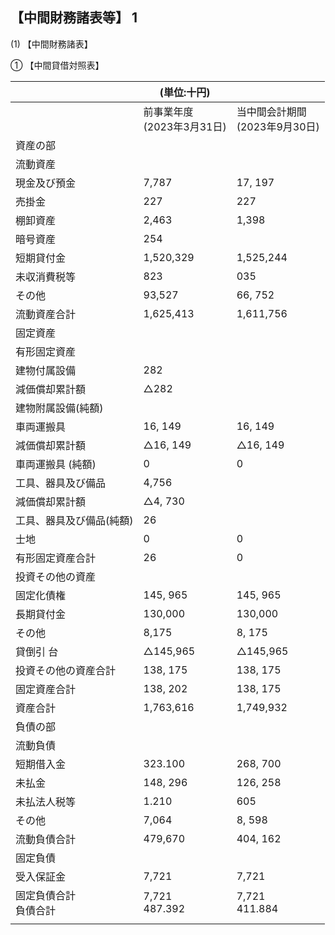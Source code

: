 ## 【中間財務諸表等】 1

(1) 【中間財務諸表】

① 【中間貸借対照表】

|                | (単位:十円)               |                         |
|----------------|-----------------------|-------------------------|
|                | 前事業年度<br>(2023年3月31日) | 当中間会計期間<br>(2023年9月30日) |
| 資産の部           |                       |                         |
| 流動資産           |                       |                         |
| 現金及び預金         | 7,787                 | 17, 197                 |
| 売掛金            | 227                   | 227                     |
| 棚卸資産           | 2,463                 | 1,398                   |
| 暗号資産           | 254                   |                         |
| 短期貸付金          | 1,520,329             | 1,525,244               |
| 未収消費税等         | 823                   | 035                     |
| その他            | 93,527                | 66, 752                 |
| 流動資産合計         | 1,625,413             | 1,611,756               |
| 固定資産           |                       |                         |
| 有形固定資産         |                       |                         |
| 建物付属設備         | 282                   |                         |
| 減価償却累計額        | △282                  |                         |
| 建物附属設備(純額)     |                       |                         |
| 車両運搬具          | 16, 149               | 16, 149                 |
| 減価償却累計額        | △16, 149              | △16, 149                |
| 車両運搬具 (純額)     | 0                     | 0                       |
| 工具、器具及び備品      | 4,756                 |                         |
| 減価償却累計額        | △4, 730               |                         |
| 工具、器具及び備品(純額)  | 26                    |                         |
| 士地             | 0                     | 0                       |
| 有形固定資産合計       | 26                    | 0                       |
| 投資その他の資産       |                       |                         |
| 固定化債権          | 145, 965              | 145, 965                |
| 長期貸付金          | 130,000               | 130,000                 |
| その他            | 8,175                 | 8, 175                  |
| 貸倒引   台        | △145,965              | △145,965                |
| 投資その他の資産合計     | 138, 175              | 138, 175                |
| 固定資産合計         | 138, 202              | 138, 175                |
| 資産合計           | 1,763,616             | 1,749,932               |
| 負債の部           |                       |                         |
| 流動負債           |                       |                         |
| 短期借入金          | 323.100               | 268, 700                |
| 未払金            | 148, 296              | 126, 258                |
| 未払法人税等         | 1.210                 | 605                     |
| その他            | 7,064                 | 8, 598                  |
| 流動負債合計         | 479,670               | 404, 162                |
| 固定負債           |                       |                         |
| 受入保証金          | 7,721                 | 7,721                   |
| 固定負債合計<br>負債合計 | 7,721<br>487.392      | 7,721<br>411.884        |
|                |                       |                         |